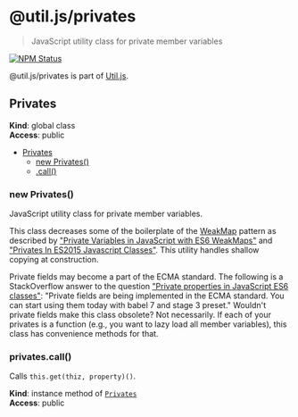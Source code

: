 # @util.js/privates

> JavaScript utility class for private member variables

<p>
  <a href="https://www.npmjs.com/package/@util.js/privates"><img alt="NPM Status" src="https://img.shields.io/npm/v/@util.js/privates.svg?style=flat"></a>
</p>

@util.js/privates is part of [Util.js](https://github.com/creemama/utiljs).

<a name="Privates"></a>

## Privates

**Kind**: global class  
**Access**: public

- [Privates](#Privates)
  - [new Privates()](#new_Privates_new)
  - [.call()](#Privates+call)

<a name="new_Privates_new"></a>

### new Privates()

JavaScript utility class for private member variables.

This class decreases some of the boilerplate of the
[WeakMap](https://developer.mozilla.org/en-US/docs/Web/JavaScript/Reference/Global_Objects/WeakMap)
pattern as described by
["Private Variables in JavaScript with ES6 WeakMaps"](https://modernweb.com/private-variables-in-javascript-with-es6-weakmaps/)
and
["Privates In ES2015 Javascript Classes"](https://ilikekillnerds.com/2015/09/privates-in-es2015-javascript-classes/).
This utility handles shallow copying at construction.

Private fields may become a part of the ECMA standard. The following is a
StackOverflow answer to the question
["Private properties in JavaScript ES6 classes"](https://stackoverflow.com/a/52237988):
"Private fields are being implemented in the ECMA standard. You can start
using them today with babel 7 and stage 3 preset." Wouldn't private fields
make this class obsolete? Not necessarily. If each of your privates is a
function (e.g., you want to lazy load all member variables), this class has
convenience methods for that.

<a name="Privates+call"></a>

### privates.call()

Calls `this.get(thiz, property)()`.

**Kind**: instance method of [<code>Privates</code>](#Privates)  
**Access**: public

